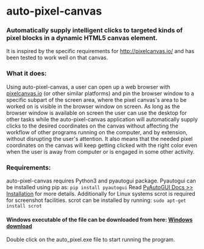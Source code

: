 # auto-pixel-canvas
### Automatically supply intelligent clicks to targeted kinds of pixel blocks in a dynamic HTML5 canvas element.
It is inspired by the specific requirements for http://pixelcanvas.io/ and has been tested to work well on that canvas.

### What it does:
Using auto-pixel-canvas, a user can open up a web browser with [pixelcanvas.io](http://pixelcanvas.io/) (or other similar platforms) and pin the browser window to a specific subpart of the screen area, where the pixel canvas's area to be worked on is visible in the browser window on screen. As long as the browser window is available on screen the user can use the desktop for other tasks while the auto-pixel-canvas application will automatically supply clicks to the desired coordinates on the canvas without affecting the workflow of other programs running on the computer, and by extension, without disrupting the user's attention. It also means that the needed pixel coordinates on the canvas will keep getting clicked with the right color even when the user is away from computer or is engaged in some other activity.

### Requirements:
auto-pixel-canvas requires Python3 and pyautogui package. Pyautogui can be installed using pip as: `pip install pyautogui`
Read [PyAutoGUI Docs >> Installation](http://pyautogui.readthedocs.io/en/latest/install.html) for more details.
Additionally for Linux systems scrot is required for screenshot facilities. scrot can be installed by running: `sudo apt-get install scrot`

#### Windows executable of the file can be downloaded from here: [Windows download](https://drive.google.com/open?id=0B1ZGhfo7x0HZZFVzWGlkVHdETE0)
Double click on the auto_pixel.exe file to start running the program.